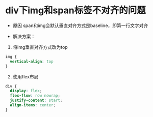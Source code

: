 # div下img和span标签不对齐的问题
* 原因
span和img会默认垂直对齐方式是baseline，即第一行文字对齐

* 解决方案：
1. 将img垂直对齐方式改为top 
```css
img {
  vertical-align: top
}
```

2. 使用flex布局
```css
div {
  display: flex;
  flex-flow: row nowrap;
  justify-content: start;
  align-items: center;
}

```